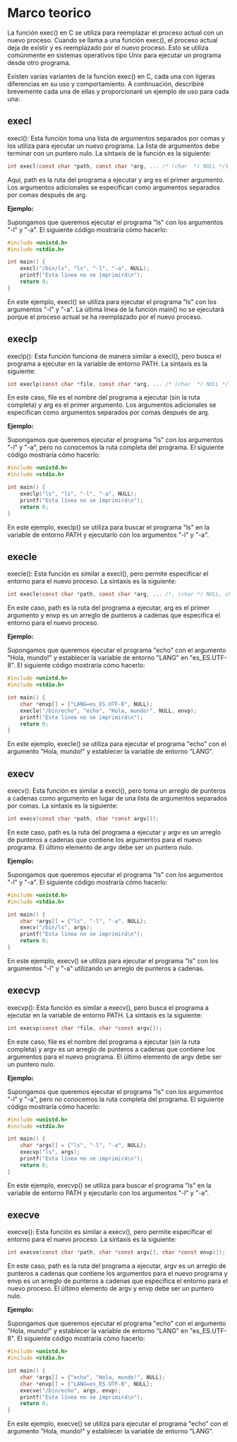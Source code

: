 # Marco teorico 
La función exec() en C se utiliza para reemplazar el proceso actual con un nuevo proceso. Cuando se llama a una función exec(), el proceso actual deja de existir y es reemplazado por el nuevo proceso. Esto se utiliza comúnmente en sistemas operativos tipo Unix para ejecutar un programa desde otro programa.

Existen varias variantes de la función exec() en C, cada una con ligeras diferencias en su uso y comportamiento. A continuación, describiré brevemente cada una de ellas y proporcionaré un ejemplo de uso para cada una:

## execl
execl(): Esta función toma una lista de argumentos separados por comas y los utiliza para ejecutar un nuevo programa. La lista de argumentos debe terminar con un puntero nulo. La sintaxis de la función es la siguiente:

~~~c
int execl(const char *path, const char *arg, ... /* (char  *) NULL */);
~~~

Aquí, path es la ruta del programa a ejecutar y arg es el primer argumento. Los argumentos adicionales se especifican como argumentos separados por comas después de arg.

**Ejemplo:**

Supongamos que queremos ejecutar el programa "ls" con los argumentos "-l" y "-a". El siguiente código mostraría cómo hacerlo:

~~~c
#include <unistd.h>
#include <stdio.h>

int main() {
    execl("/bin/ls", "ls", "-l", "-a", NULL);
    printf("Esta línea no se imprimirá\n");
    return 0;
}
~~~

En este ejemplo, execl() se utiliza para ejecutar el programa "ls" con los argumentos "-l" y "-a". La última línea de la función main() no se ejecutará porque el proceso actual se ha reemplazado por el nuevo proceso.

## execlp
execlp(): Esta función funciona de manera similar a execl(), pero busca el programa a ejecutar en la variable de entorno PATH. La sintaxis es la siguiente:

~~~c
int execlp(const char *file, const char *arg, ... /* (char  *) NULL */);
~~~

En este caso, file es el nombre del programa a ejecutar (sin la ruta completa) y arg es el primer argumento. Los argumentos adicionales se especifican como argumentos separados por comas después de arg.

**Ejemplo:**

Supongamos que queremos ejecutar el programa "ls" con los argumentos "-l" y "-a", pero no conocemos la ruta completa del programa. El siguiente código mostraría cómo hacerlo:

~~~c
#include <unistd.h>
#include <stdio.h>

int main() {
    execlp("ls", "ls", "-l", "-a", NULL);
    printf("Esta línea no se imprimirá\n");
    return 0;
}
~~~

En este ejemplo, execlp() se utiliza para buscar el programa "ls" en la variable de entorno PATH y ejecutarlo con los argumentos "-l" y "-a".

## execle
execle(): Esta función es similar a execl(), pero permite especificar el entorno para el nuevo proceso. La sintaxis es la siguiente:

~~~c
int execle(const char *path, const char *arg, ... /*, (char *) NULL, char * const envp[] */);
~~~

En este caso, path es la ruta del programa a ejecutar, arg es el primer argumento y envp es un arreglo de punteros a cadenas que especifica el entorno para el nuevo proceso.

**Ejemplo:**

Supongamos que queremos ejecutar el programa "echo" con el argumento "Hola, mundo!" y establecer la variable de entorno "LANG" en "es_ES.UTF-8". El siguiente código mostraría cómo hacerlo:

~~~c
#include <unistd.h>
#include <stdio.h>

int main() {
    char *envp[] = {"LANG=es_ES.UTF-8", NULL};
    execle("/bin/echo", "echo", "Hola, mundo!", NULL, envp);
    printf("Esta línea no se imprimirá\n");
    return 0;
}
~~~

En este ejemplo, execle() se utiliza para ejecutar el programa "echo" con el argumento "Hola, mundo!" y establecer la variable de entorno "LANG".

## execv
execv(): Esta función es similar a execl(), pero toma un arreglo de punteros a cadenas como argumento en lugar de una lista de argumentos separados por comas. La sintaxis es la siguiente:

~~~c
int execv(const char *path, char *const argv[]);
~~~

En este caso, path es la ruta del programa a ejecutar y argv es un arreglo de punteros a cadenas que contiene los argumentos para el nuevo programa. El último elemento de argv debe ser un puntero nulo.

**Ejemplo:**

Supongamos que queremos ejecutar el programa "ls" con los argumentos "-l" y "-a". El siguiente código mostraría cómo hacerlo:

~~~c
#include <unistd.h>
#include <stdio.h>

int main() {
    char *args[] = {"ls", "-l", "-a", NULL};
    execv("/bin/ls", args);
    printf("Esta línea no se imprimirá\n");
    return 0;
}
~~~

En este ejemplo, execv() se utiliza para ejecutar el programa "ls" con los argumentos "-l" y "-a" utilizando un arreglo de punteros a cadenas.

## execvp
execvp(): Esta función es similar a execv(), pero busca el programa a ejecutar en la variable de entorno PATH. La sintaxis es la siguiente:

~~~c
int execvp(const char *file, char *const argv[]);
~~~

En este caso, file es el nombre del programa a ejecutar (sin la ruta completa) y argv es un arreglo de punteros a cadenas que contiene los argumentos para el nuevo programa. El último elemento de argv debe ser un puntero nulo.

**Ejemplo:**

Supongamos que queremos ejecutar el programa "ls" con los argumentos "-l" y "-a", pero no conocemos la ruta completa del programa. El siguiente código mostraría cómo hacerlo:

~~~c
#include <unistd.h>
#include <stdio.h>

int main() {
    char *args[] = {"ls", "-l", "-a", NULL};
    execvp("ls", args);
    printf("Esta línea no se imprimirá\n");
    return 0;
}
~~~

En este ejemplo, execvp() se utiliza para buscar el programa "ls" en la variable de entorno PATH y ejecutarlo con los argumentos "-l" y "-a".

## execve

execve(): Esta función es similar a execv(), pero permite especificar el entorno para el nuevo proceso. La sintaxis es la siguiente:
~~~c
int execve(const char *path, char *const argv[], char *const envp[]);
~~~

En este caso, path es la ruta del programa a ejecutar, argv es un arreglo de punteros a cadenas que contiene los argumentos para el nuevo programa y envp es un arreglo de punteros a cadenas que especifica el entorno para el nuevo proceso. El último elemento de argv y envp debe ser un puntero nulo.

**Ejemplo:**

Supongamos que queremos ejecutar el programa "echo" con el argumento "Hola, mundo!" y establecer la variable de entorno "LANG" en "es_ES.UTF-8". El siguiente código mostraría cómo hacerlo:

~~~c
#include <unistd.h>
#include <stdio.h>

int main() {
    char *args[] = {"echo", "Hola, mundo!", NULL};
    char *envp[] = {"LANG=es_ES.UTF-8", NULL};
    execve("/bin/echo", args, envp);
    printf("Esta línea no se imprimirá\n");
    return 0;
}
~~~

En este ejemplo, execve() se utiliza para ejecutar el programa "echo" con el argumento "Hola, mundo!" y establecer la variable de entorno "LANG".